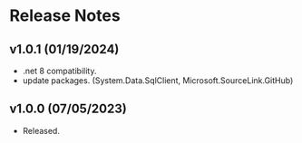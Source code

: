 # Release Notes

## v1.0.1 (01/19/2024)

* .net 8 compatibility.
* update packages. (System.Data.SqlClient, Microsoft.SourceLink.GitHub)

## v1.0.0 (07/05/2023)

* Released.
